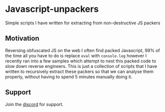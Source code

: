 # Javascript-unpackers
Simple scripts I have written for extracting from non-destructive JS packers

## Motivation
Reversing obfuscated JS on the web I often find packed Javascript, 99% of the time all you have to do is replace `eval` with `console.log` however I recently ran into a few samples which attempt to nest this packed code to slow down reverse engineers.
This is just a collection of scripts that I have written to recursively extract these packers so that we can analyse them properly, without having to spend 5 minutes manually doing it.

## Support
Join the [discord](https://discord.gg/z2r8e8neQ7) for support.
